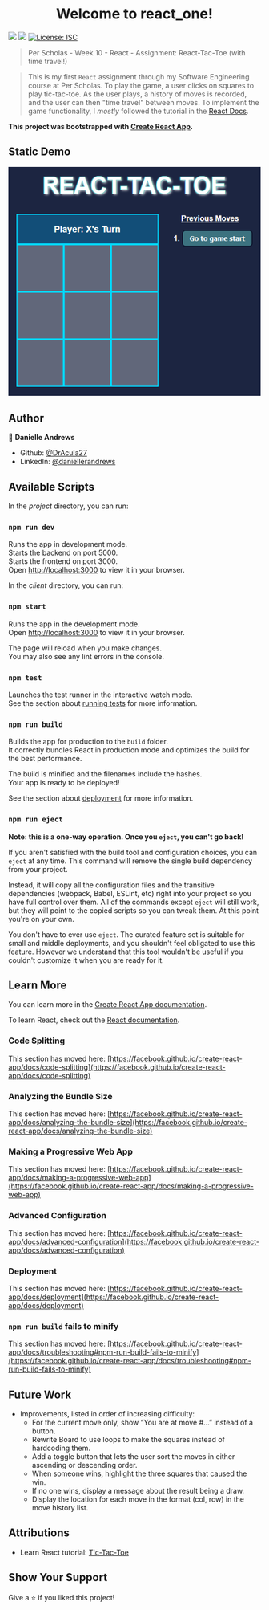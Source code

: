 <h1 align="center">Welcome to react_one!</h1>
<p>
  <img src="https://img.shields.io/badge/npm-%3E%3D9.1.2-blue.svg" />
  <img src="https://img.shields.io/badge/node-%3E%3D18.12.1-blue.svg" />
  <a href="#" target="_blank">
    <img alt="License: ISC" src="https://img.shields.io/github/license/DrAcula27/productStore" />
  </a>
</p>

> Per Scholas - Week 10 - React - Assignment: React-Tac-Toe (with time travel!)

> This is my first `React` assignment through my Software Engineering course at Per Scholas. To play the game, a user clicks on squares to play tic-tac-toe. As the user plays, a history of moves is recorded, and the user can then "time travel" between moves. To implement the game functionality, I _mostly_ followed the tutorial in the [React Docs](https://beta.reactjs.org/learn/tutorial-tic-tac-toe).

**This project was bootstrapped with [Create React App](https://github.com/facebook/create-react-app).**

## Static Demo

![Tic-Tac-Toe Image](./client/src/img/static-demo.png)

## Author

👤 **Danielle Andrews**

- Github: [@DrAcula27](https://github.com/DrAcula27)
- LinkedIn: [@daniellerandrews](https://linkedin.com/in/daniellerandrews)

## Available Scripts

In the _project_ directory, you can run:

### `npm run dev`

Runs the app in development mode.\
Starts the backend on port 5000.\
Starts the frontend on port 3000.\
Open [http://localhost:3000](http://localhost:3000) to view it in your browser.

In the _client_ directory, you can run:

### `npm start`

Runs the app in the development mode.\
Open [http://localhost:3000](http://localhost:3000) to view it in your browser.

The page will reload when you make changes.\
You may also see any lint errors in the console.

### `npm test`

Launches the test runner in the interactive watch mode.\
See the section about [running tests](https://facebook.github.io/create-react-app/docs/running-tests) for more information.

### `npm run build`

Builds the app for production to the `build` folder.\
It correctly bundles React in production mode and optimizes the build for the best performance.

The build is minified and the filenames include the hashes.\
Your app is ready to be deployed!

See the section about [deployment](https://facebook.github.io/create-react-app/docs/deployment) for more information.

### `npm run eject`

**Note: this is a one-way operation. Once you `eject`, you can't go back!**

If you aren't satisfied with the build tool and configuration choices, you can `eject` at any time. This command will remove the single build dependency from your project.

Instead, it will copy all the configuration files and the transitive dependencies (webpack, Babel, ESLint, etc) right into your project so you have full control over them. All of the commands except `eject` will still work, but they will point to the copied scripts so you can tweak them. At this point you're on your own.

You don't have to ever use `eject`. The curated feature set is suitable for small and middle deployments, and you shouldn't feel obligated to use this feature. However we understand that this tool wouldn't be useful if you couldn't customize it when you are ready for it.

## Learn More

You can learn more in the [Create React App documentation](https://facebook.github.io/create-react-app/docs/getting-started).

To learn React, check out the [React documentation](https://reactjs.org/).

### Code Splitting

This section has moved here: [https://facebook.github.io/create-react-app/docs/code-splitting](https://facebook.github.io/create-react-app/docs/code-splitting)

### Analyzing the Bundle Size

This section has moved here: [https://facebook.github.io/create-react-app/docs/analyzing-the-bundle-size](https://facebook.github.io/create-react-app/docs/analyzing-the-bundle-size)

### Making a Progressive Web App

This section has moved here: [https://facebook.github.io/create-react-app/docs/making-a-progressive-web-app](https://facebook.github.io/create-react-app/docs/making-a-progressive-web-app)

### Advanced Configuration

This section has moved here: [https://facebook.github.io/create-react-app/docs/advanced-configuration](https://facebook.github.io/create-react-app/docs/advanced-configuration)

### Deployment

This section has moved here: [https://facebook.github.io/create-react-app/docs/deployment](https://facebook.github.io/create-react-app/docs/deployment)

### `npm run build` fails to minify

This section has moved here: [https://facebook.github.io/create-react-app/docs/troubleshooting#npm-run-build-fails-to-minify](https://facebook.github.io/create-react-app/docs/troubleshooting#npm-run-build-fails-to-minify)

## Future Work

- Improvements, listed in order of increasing difficulty:
  - For the current move only, show “You are at move #…” instead of a button.
  - Rewrite Board to use loops to make the squares instead of hardcoding them.
  - Add a toggle button that lets the user sort the moves in either ascending or descending order.
  - When someone wins, highlight the three squares that caused the win.
  - If no one wins, display a message about the result being a draw.
  - Display the location for each move in the format (col, row) in the move history list.

## Attributions

- Learn React tutorial: [Tic-Tac-Toe](https://beta.reactjs.org/learn/tutorial-tic-tac-toe)

## Show Your Support

Give a ⭐️ if you liked this project!
